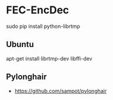 # FEC-EncDec


sudo pip install python-librtmp

## Ubuntu 

apt-get install librtmp-dev libffi-dev


## Pylonghair 

* https://github.com/sampot/pylonghair
